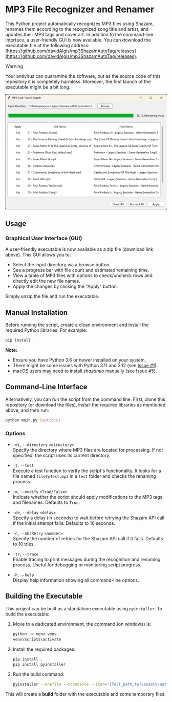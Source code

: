 # MP3 File Recognizer and Renamer

This Python project automatically recognizes MP3 files using Shazam, renames them according to the recognized song title and artist, and updates their MP3 tags and cover art. In addition to the command‑line interface, a user‑friendly GUI is now available. You can download the executable file at the following address: [https://github.com/davidAlgis/mp3ShazamAutoTag/releases](https://github.com/davidAlgis/mp3ShazamAutoTag/releases).

> [!WARNING]  
> Your antivirus can quarantine the software, but as the source code of this repository it is completely harmless. Moreover, the first launch of the executable might be a bit long. 

![](example-ui.jpg)

## Usage

### Graphical User Interface (GUI)

A user‑friendly executable is now available as a zip file (download link above). This GUI allows you to:
- Select the input directory via a browse button.
- See a progress bar with file count and estimated remaining time.
- View a table of MP3 files with options to check/uncheck rows and directly edit the new file names.
- Apply the changes by clicking the "Apply" button.

Simply unzip the file and run the executable.


## Manual Installation

Before running the script, create a clean environment and install the required Python libraries. For example:

```bash
pip install .
```

**Note:**  
- Ensure you have Python 3.6 or newer installed on your system.  
- There might be some issues with Python 3.11 and 3.12 (see [Issue #1](https://github.com/davidAlgis/mp3ShazamAutoTag/issues/1)).  
- macOS users may need to install *shazamio* manually (see [Issue #5](https://github.com/davidAlgis/mp3ShazamAutoTag/issues/5)).


## Command‑Line Interface

Alternatively, you can run the script from the command line. First, clone this repository (or download the files), install the required libraries as mentioned above, and then run:

```bash
python main.py [options]
```

### Options

- `-di`, `--directory` `<directory>`  
  Specify the directory where MP3 files are located for processing. If not specified, the script uses its current directory.

- `-t`, `--test`  
  Execute a test function to verify the script's functionality. It looks for a file named `fileToTest.mp3` in a `test` folder and checks the renaming process.

- `-m`, `--modify` `<True/False>`  
  Indicate whether the script should apply modifications to the MP3 tags and filenames. Defaults to `True`.

- `-de`, `--delay` `<delay>`  
  Specify a delay (in seconds) to wait before retrying the Shazam API call if the initial attempt fails. Defaults to 10 seconds.

- `-n`, `--nbrRetry` `<number>`  
  Specify the number of retries for the Shazam API call if it fails. Defaults to 10 tries.

- `-tr`, `--trace`  
  Enable tracing to print messages during the recognition and renaming process. Useful for debugging or monitoring script progress.

- `-h`, `--help`  
  Display help information showing all command-line options.

## Building the Executable

This project can be built as a standalone executable using `pyinstaller`. To build the executable:


1. Move to a dedicated environment, the command (on windows) is:
   ```bash
   python -m venv venv
   venv\Scripts\activate
   ```

1. Install the required packages:

   ```bash
   pip install .
   pip install pyinstaller
   ```

2. Run the build command:

   ```bash
   pyinstaller --onefile --noconsole --icon="[full_path_to]\assets\auto_tag.ico" --add-data="[full_path_to]\assets\auto_tag.ico;assets" --workpath=build --distpath=build --specpath=build main.py
   ```

This will create a **build** folder with the executable and some temporary files.
